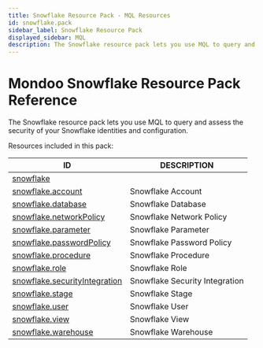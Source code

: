 ```yaml
---
title: Snowflake Resource Pack - MQL Resources
id: snowflake.pack
sidebar_label: Snowflake Resource Pack
displayed_sidebar: MQL
description: The Snowflake resource pack lets you use MQL to query and assess the security of your Snowflake identities and configuration.
---
```


# Mondoo Snowflake Resource Pack Reference

The Snowflake resource pack lets you use MQL to query and assess the security of your Snowflake identities and configuration.

Resources included in this pack:

| ID                                                                | DESCRIPTION                    |
| ----------------------------------------------------------------- | ------------------------------ |
| [snowflake](snowflake.md)                                         |                                |
| [snowflake.account](snowflake.account.md)                         | Snowflake Account              |
| [snowflake.database](snowflake.database.md)                       | Snowflake Database             |
| [snowflake.networkPolicy](snowflake.networkpolicy.md)             | Snowflake Network Policy       |
| [snowflake.parameter](snowflake.parameter.md)                     | Snowflake Parameter            |
| [snowflake.passwordPolicy](snowflake.passwordpolicy.md)           | Snowflake Password Policy      |
| [snowflake.procedure](snowflake.procedure.md)                     | Snowflake Procedure            |
| [snowflake.role](snowflake.role.md)                               | Snowflake Role                 |
| [snowflake.securityIntegration](snowflake.securityintegration.md) | Snowflake Security Integration |
| [snowflake.stage](snowflake.stage.md)                             | Snowflake Stage                |
| [snowflake.user](snowflake.user.md)                               | Snowflake User                 |
| [snowflake.view](snowflake.view.md)                               | Snowflake View                 |
| [snowflake.warehouse](snowflake.warehouse.md)                     | Snowflake Warehouse            |
